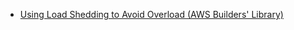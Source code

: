 * [Using Load Shedding to Avoid Overload (AWS Builders' Library)](https://aws.amazon.com/builders-library/using-load-shedding-to-avoid-overload/)